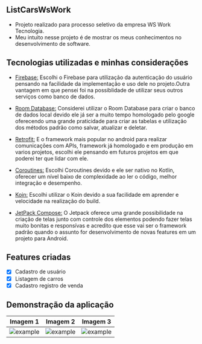## ListCarsWsWork

- Projeto realizado para processo seletivo da empresa WS Work Tecnologia.
- Meu intuito nesse projeto é de mostrar os meus conhecimentos no desenvolvimento de software.

## Tecnologias utilizadas e minhas considerações
<!--ts-->
   * [Firebase:](https://firebase.google.com/docs?hl=pt&authuser=0&_gl=1*16m4l23*_ga*MTgzMjQzNjk3MS4xNzEwNDIyNzA5*_ga_CW55HF8NVT*MTcxOTkzODgwOC4yMDYuMS4xNzE5OTM4ODE5LjQ5LjAuMA..)
     Escolhi o Firebase para utilização da autenticação do usuário
     pensando na facilidade da implementação e uso dele no projeto.Outra vantagem em que pensei foi na possiblidade de utilizar seus outros serviços como banco de dados.
   
   * [Room Database:](https://developer.android.com/training/data-storage/room?hl=pt-br)
     Considerei utilizar o Room Database para criar o banco de dados local  devido ele já ser a muito tempo homologado  pelo google
     oferecendo uma grande praticidade para criar as tabelas e utilização dos métodos padrão como salvar, atualizar e deletar.
     
   * [Retrofit:](https://square.github.io/retrofit/)
     E o framework mais popular no android  para realizar comunicações com APIs, framework já homologado e em produção em varios projetos, escolhi ele pensando em futuros projetos em que poderei ter que lidar com ele.
     
   * [Coroutines:](https://developer.android.com/kotlin/coroutines?hl=pt-br)
     Escolhi Coroutines devido e ele ser nativo no Kotlin, oferecer um nível baixo de complexidade ao ler o código, melhor integração e desempenho. 
     
   * [Koin:](https://insert-koin.io/)
     Escolhi utilizar o Koin devido a sua facilidade em aprender e velocidade na realização do build.

     
   * [JetPack Compose:](https://developer.android.com/develop/ui/compose/documentation?hl=pt-br)
     O Jetpack oferece uma grande possibilidade na criação de telas junto com controle dos elementos podendo fazer telas muito bonitas e responsívas
     e acredito que esse vai ser o framework padrão quando o  assunto for desenvolvimento  de novas features em um projeto para Android. 
<!--te-->

## Features criadas

- [x] Cadastro de usuário
- [x] Listagem de carros
- [x] Cadastro registro de venda

## Demonstração da aplicação

| Imagem 1 | Imagem 2 | Imagem 3 |
|----------|----------|----------|
| ![example](/example.png) | ![example](/example.png) | ![example](/example.png) |
